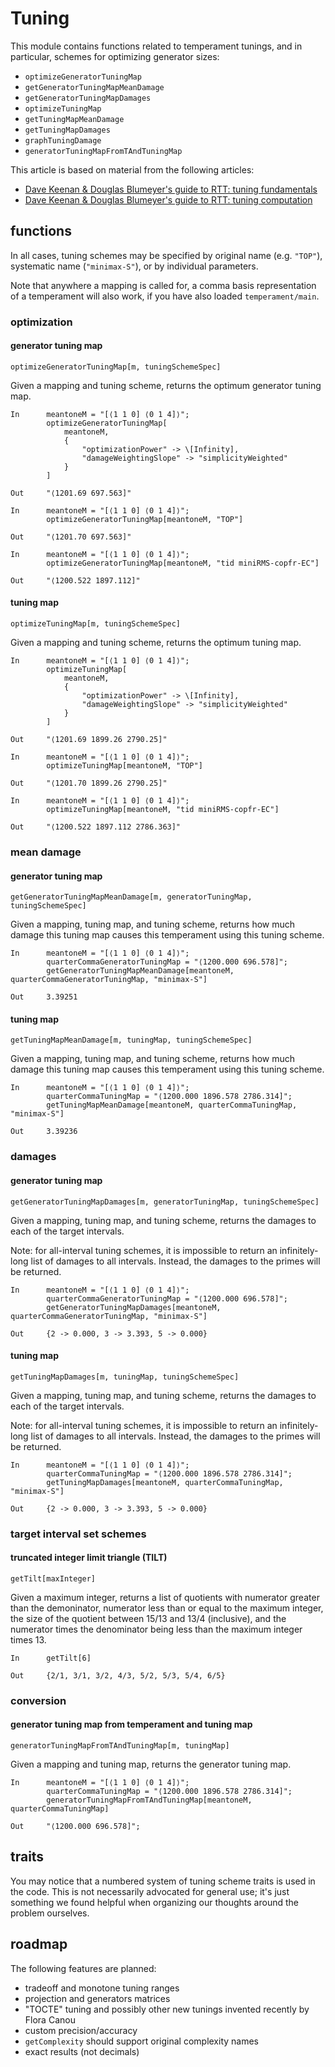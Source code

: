 # Tuning

This module contains functions related to temperament tunings, and in particular, schemes for optimizing generator sizes:

* `optimizeGeneratorTuningMap`
* `getGeneratorTuningMapMeanDamage`
* `getGeneratorTuningMapDamages`
* `optimizeTuningMap`
* `getTuningMapMeanDamage`
* `getTuningMapDamages`
* `graphTuningDamage`
* `generatorTuningMapFromTAndTuningMap`

This article is based on material from the following articles:

* [Dave Keenan & Douglas Blumeyer's guide to RTT: tuning fundamentals](https://en.xen.wiki/w/Dave_Keenan_&_Douglas_Blumeyer's_guide_to_RTT:_tuning_fundamentals)
* [Dave Keenan & Douglas Blumeyer's guide to RTT: tuning computation](https://en.xen.wiki/w/Dave_Keenan_&_Douglas_Blumeyer's_guide_to_RTT:_tuning_computation)

## functions

In all cases, tuning schemes may be specified by original name (e.g. `"TOP"`), systematic name (`"minimax-S"`), or by
individual parameters.

Note that anywhere a mapping is called for, a comma basis representation of a temperament will also work, if you have also loaded `temperament/main`.

### optimization

#### generator tuning map

`optimizeGeneratorTuningMap[m, tuningSchemeSpec]`

Given a mapping and tuning scheme, returns the optimum generator tuning map.

```
In      meantoneM = "[⟨1 1 0] ⟨0 1 4]⟩";
        optimizeGeneratorTuningMap[
            meantoneM, 
            {
                "optimizationPower" -> \[Infinity], 
                "damageWeightingSlope" -> "simplicityWeighted"
            }
        ]

Out     "⟨1201.69 697.563]"
```

```
In      meantoneM = "[⟨1 1 0] ⟨0 1 4]⟩";
        optimizeGeneratorTuningMap[meantoneM, "TOP"]

Out     "⟨1201.70 697.563]"
```

```
In      meantoneM = "[⟨1 1 0] ⟨0 1 4]⟩";
        optimizeGeneratorTuningMap[meantoneM, "tid miniRMS-copfr-EC"]

Out     "⟨1200.522 1897.112]"
```

#### tuning map

`optimizeTuningMap[m, tuningSchemeSpec]`

Given a mapping and tuning scheme, returns the optimum tuning map.

```
In      meantoneM = "[⟨1 1 0] ⟨0 1 4]⟩";
        optimizeTuningMap[
            meantoneM, 
            {
                "optimizationPower" -> \[Infinity], 
                "damageWeightingSlope" -> "simplicityWeighted"
            }
        ]

Out     "⟨1201.69 1899.26 2790.25]"
```

```
In      meantoneM = "[⟨1 1 0] ⟨0 1 4]⟩";
        optimizeTuningMap[meantoneM, "TOP"]

Out     "⟨1201.70 1899.26 2790.25]"
```

```
In      meantoneM = "[⟨1 1 0] ⟨0 1 4]⟩";
        optimizeTuningMap[meantoneM, "tid miniRMS-copfr-EC"]

Out     "⟨1200.522 1897.112 2786.363]"
```

### mean damage

#### generator tuning map

`getGeneratorTuningMapMeanDamage[m, generatorTuningMap, tuningSchemeSpec]`

Given a mapping, tuning map, and tuning scheme,
returns how much damage this tuning map causes this temperament using this tuning scheme.

```
In      meantoneM = "[⟨1 1 0] ⟨0 1 4]⟩";
        quarterCommaGeneratorTuningMap = "⟨1200.000 696.578]";
        getGeneratorTuningMapMeanDamage[meantoneM, quarterCommaGeneratorTuningMap, "minimax-S"]

Out     3.39251
```

#### tuning map

`getTuningMapMeanDamage[m, tuningMap, tuningSchemeSpec]`

Given a mapping, tuning map, and tuning scheme,
returns how much damage this tuning map causes this temperament using this tuning scheme.

```
In      meantoneM = "[⟨1 1 0] ⟨0 1 4]⟩";
        quarterCommaTuningMap = "⟨1200.000 1896.578 2786.314]";
        getTuningMapMeanDamage[meantoneM, quarterCommaTuningMap, "minimax-S"]

Out     3.39236
```

### damages

#### generator tuning map

`getGeneratorTuningMapDamages[m, generatorTuningMap, tuningSchemeSpec]`

Given a mapping, tuning map, and tuning scheme,
returns the damages to each of the target intervals.

Note: for all-interval tuning schemes, it is impossible to return
an infinitely-long list of damages to all intervals.
Instead, the damages to the primes will be returned.

```
In      meantoneM = "[⟨1 1 0] ⟨0 1 4]⟩";
        quarterCommaGeneratorTuningMap = "⟨1200.000 696.578]";
        getGeneratorTuningMapDamages[meantoneM, quarterCommaGeneratorTuningMap, "minimax-S"]

Out     {2 -> 0.000, 3 -> 3.393, 5 -> 0.000}
```

#### tuning map

`getTuningMapDamages[m, tuningMap, tuningSchemeSpec]`

Given a mapping, tuning map, and tuning scheme,
returns the damages to each of the target intervals.

Note: for all-interval tuning schemes, it is impossible to return
an infinitely-long list of damages to all intervals.
Instead, the damages to the primes will be returned.

```
In      meantoneM = "[⟨1 1 0] ⟨0 1 4]⟩";
        quarterCommaTuningMap = "⟨1200.000 1896.578 2786.314]";
        getTuningMapDamages[meantoneM, quarterCommaTuningMap, "minimax-S"]

Out     {2 -> 0.000, 3 -> 3.393, 5 -> 0.000}
```

### target interval set schemes

#### truncated integer limit triangle (TILT)

`getTilt[maxInteger]`

Given a maximum integer, returns a list of quotients with numerator greater than the demoninator, numerator less than or
equal to the maximum integer, the size of the quotient between 15/13 and 13/4 (inclusive), and the numerator times the
denominator being less than the maximum integer times 13.

```
In      getTilt[6]

Out     {2/1, 3/1, 3/2, 4/3, 5/2, 5/3, 5/4, 6/5}
```

### conversion

#### generator tuning map from temperament and tuning map

`generatorTuningMapFromTAndTuningMap[m, tuningMap]`

Given a mapping and tuning map, returns the generator tuning map.

```
In      meantoneM = "[⟨1 1 0] ⟨0 1 4]⟩";
        quarterCommaTuningMap = "⟨1200.000 1896.578 2786.314]";
        generatorTuningMapFromTAndTuningMap[meantoneM, quarterCommaTuningMap]

Out     "⟨1200.000 696.578]";
```

## traits

You may notice that a numbered system of tuning scheme traits is used in the code. This is not necessarily advocated for
general use; it's just something we found helpful when organizing our thoughts around the problem ourselves.

## roadmap

The following features are planned:

* tradeoff and monotone tuning ranges
* projection and generators matrices
* "TOCTE" tuning and possibly other new tunings invented recently by Flora Canou
* custom precision/accuracy
* `getComplexity` should support original complexity names
* exact results (not decimals)
